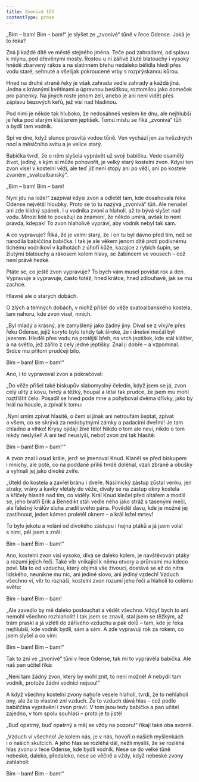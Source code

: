 ```yaml
---
title: Zvonivá tůň
contentType: prose
---
```


„Bim – bam! Bim – bam!“ je slyšet ze „zvonivé“ tůně v řece Odense. Jaká je to řeka?

Zná ji každé dítě ve městě stejného jména. Teče pod zahradami, od splavu k mlýnu, pod dřevěnými mosty. Rostou u ní zářivě žluté blatouchy i vysoký hnědě zbarvený rákos a na slatinném břehu nedaleko bělidla hledí přes vodu staré, sehnuté a všelijak pokroucené vrby s rozprýskanou kůrou.

Hned na druhé straně řeky je však zahrada vedle zahrady a každá jiná. Jedna s krásnými květinami a úpravnou besídkou, roztomilou jako domeček pro panenky. Na jiných roste jenom zelí, anebo je ani není vidět přes záplavu bezových keřů, jež visí nad hladinou.

Pod nimi je někde tak hluboko, že nedosáhneš veslem ke dnu, ale nejhlubší je řeka pod starým klášterem jeptišek. Tomu místu se říká „zvonivá“ tůň a bydlí tam vodník.

Spí ve dne, když slunce prosvítá vodou tůně. Ven vychází jen za hvězdných nocí a měsíčního svitu a je velice starý.

Babička tvrdí, že o něm slyšela vyprávět už svoji babičku. Vede osamělý život, jediný, s kým si může pohovořit, je velký starý kostelní zvon. Kdysi ten zvon visel v kostelní věži, ale teď již není stopy ani po věži, ani po kostele zvaném „svatoalbanský“.

„Bim – bam! Bim – bam!

Nyní jdu na lože!“ zazpíval kdysi zvon a odletěl tam, kde dosahovala řeka Odense největší hloubky. Proto se to tu nazývá „zvonivá“ tůň. Ale nenašel ani zde klidný spánek. I u vodníka zvoní a hlaholí, až to bývá slyšet nad vodu. Mnozí lidé to považují za znamení, že někdo umírá, avšak to není pravda, kdepak! To zvon hlaholivě vypráví, aby vodník nebyl tak sám.

A co vypravuje? Říká, že je velmi starý, že i on tu byl dávno před tím, než se narodila babiččina babička. I tak je ale věkem jenom dítě proti podivnému tichému vodníkovi v kalhotách z úhoří kůže, kazajce z rybích šupin, se žlutými blatouchy a rákosem kolem hlavy, se žabincem ve vousech – což není právě hezké.

Ptáte se, co ještě zvon vypravuje? To bych vám musel povídat rok a den. Vypravuje a vypravuje, často totéž, hned krátce, hned zdlouhavě, jak se mu zachce.

Hlavně ale o starých dobách.

O zlých a temných dobách, v nichž přišel do věže svatoalbanského kostela, tam nahoru, kde zvon visel, mnich.

„Byl mladý a krásný, ale zamyšlený jako žádný jiný. Díval se z vikýře přes řeku Odense, jejíž koryto bylo tehdy tak široké, že i dnešní močál byl jezerem. Hleděl přes vodu na protější břeh, na vrch jeptišek, kde stál klášter, a na světlo, jež zářilo z cely jedné jeptišky. Znal ji dobře – a vzpomínal. Srdce mu přitom prudčeji bilo.

Bim – bam! Bim – bam!“

Ano, i to vypravoval zvon a pokračoval:

„Do věže přišel také biskupův slabomyslný čeledín, když jsem se já, zvon celý ulitý z kovu, tvrdý a těžký, houpal a létal tak prudce, že jsem mu mohl roztříštit čelo. Posadil se hned pode mne a pohyboval dvěma dřívky, jako by hrál na housle, a zpíval k tomu:

‚Nyní smím zpívat hlasitě, o čem si jinak ani netroufám šeptat, zpívat o všem, co se skrývá za nedobytnými zámky a padacími dveřmi! Je tam chladno a vlhko! Krysy ojídají živé tělo! Nikdo o tom ale neví, nikdo o tom nikdy neslyšel! A ani teď neuslyší, neboť zvon zní tak hlasitě:

Bim – bam! Bim – bam!‘“

A zvon znal i osud krále, jenž se jmenoval Knud. Klaněl se před biskupem i mnichy, ale poté, co na poddané příliš tvrdě doléhal, vzali zbraně a obušky a vyhnali jej jako divoké zvíře.

„Utekl do kostela a zavřel bránu i dveře. Násilnický zástup zůstal venku, jen straky, vrány a kavky vlétaly do věže, dívaly se na zástup okny kostela a křičely hlasitě nad tím, co viděly. Král Knud klečel před oltářem a modlil se, jeho bratři Erik a Benedikt stáli vedle něho jako stráž s tasenými meči, ale falešný králův sluha zradil svého pána. Pověděl davu, kde je možné jej zastihnout, jeden kámen proletěl oknem – a král ležel mrtev!

To bylo jekotu a volání od divokého zástupu i hejna ptáků a já jsem volal s nimi, pěl jsem a zněl:

Bim – bam! Bim – bam!“

Ano, kostelní zvon visí vysoko, dívá se daleko kolem, je navštěvován ptáky a rozumí jejich řeči. Také vítr vnikající k němu otvory a průrvami mu kdeco poví. Má to od vzduchu, který objímá vše živoucí, dostává se až do nitra lidského, neunikne mu nic, ani jediné slovo, ani jediný vzdech! Vzduch všechno ví, vítr to roznáší, kostelní zvon rozumí jeho řeči a hlaholí to celému světu:

Bim – bam! Bim – bam!

„Ale zavedlo by mě daleko poslouchat a vědět všechno. Vždyť bych to ani nemohl všechno rozhlaholit! I tak jsem se znavil, stal jsem se těžkým, až trám praskl a já vzlétl do zářivého vzduchu a pak dolů – tam, kde je řeka nejhlubší, kde vodník bydlí, sám a sám. A zde vypravuji rok za rokem, co jsem slyšel a co vím:

Bim – bam! Bim – bam!“

Tak to zní ve „zvonivé“ tůni v řece Odense, tak mi to vyprávěla babička. Ale náš pan učitel říká:

„Není tam žádný zvon, který by mohl znít, to není možné! A nebydlí tam vodník, protože žádní vodníci nejsou!“

A když všechny kostelní zvony nahoře vesele hlaholí, tvrdí, že to nehlaholí ony, ale že to vlastně zní vzduch. Že to vzduch dává hlas – což podle babiččina vyprávění i zvon pravil. V tom jsou tedy babička a pan učitel zajedno, v tom spolu souhlasí – proto je to jisté!

„Buď opatrný, buď opatrný a měj se vždy na pozoru!“ říkají také oba svorně.

„Vzduch ví všechno! Je kolem nás, je v nás, hovoří o našich myšlenkách i o našich skutcích. A jeho hlas se rozléhá dál, nežli myslíš, že se rozléhá hlas zvonu v řece Odense, kde bydlí vodník. Nese se do velké tůně nebeské, daleko, předaleko, nese se věčně a vždy, když nebeské zvony zahlaholí:

Bim – bam! Bim – bam!“
